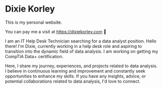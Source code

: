 # Dixie Korley 

This is my personal website. 

You can pay me a visit at https://dixiekorley.com 🚀

I am an IT Help Desk Technician searching for a data analyst position. Hello there! I'm Dixie, currently working in a help desk role and aspiring to transition into the dynamic field of data analysis. I am working on getting my CompTIA Data+ certification.

Here, I share my journey, experiences, and projects related to data analysis. I believe in continuous learning and improvement and constantly seek opportunities to enhance my skills. If you have any insights, advice, or potential collaborations related to data analysis, I'd love to connect.


